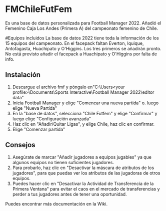 # FMChileFutFem

Es una base de datos personalizada para Football Manager 2022. Añadió el Femenino Caja Los Andes (Primera A) del campeonato femenino de Chile.

#Equipos incluidos
La base de datos 2022 tiene toda la información de los 15 equipos del campeonato.
En el facepack faltan Everton, Iquique, Antofagasta, Huachipato y O'Higgins. Los tres primeros se añadirán pronto. No está previsto añadir el facepack a Huachipato y O'Higgins por falta de info.


## Instalación
1. Descargue el archivo fmf y póngalo en"C:\Users\<your profile>\Documents\Sports Interactive\Football Manager 2022\editor data" 
2. Inicia Football Manager y elige "Comencar una nueva partida" o. luego elige "Nueva Partida"
3. En la "base de datos", selecciona "Chile Futfem" y elige "Confirmar" y luego elige "Configuración avanzada"
4. Haz clic en "Añadir/Quitar Ligas", y elige Chile, haz clic en confirmar.
5. Elige "Comenzar partida"

## Consejos
1. Asegúrate de marcar "Añadir jugadores a equipos jugables" ya que algunos equipos no tienen suficientes jugadores.
2. Para probarlo, haz clic en "Desactivar la máscara de atributos de los jugadores", para que puedas ver los atributos de las jugadoras de otros equipos.
3. Puedes hacer clic en "Desactivar la Actividad de Transferencia de la Primera Ventana" para evitar el caos en el mercado de transferencias y perder a tus jugadores antes de tener una oportunidad.

Puedes encontrar más documentación en la Wiki.






